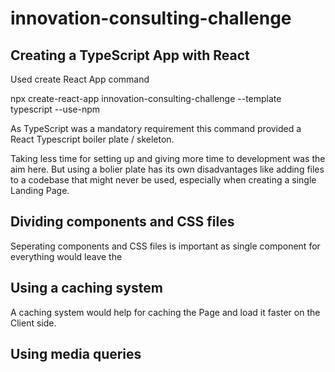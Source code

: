 # innovation-consulting-challenge

## Creating a TypeScript App with React
Used create React App command

npx create-react-app innovation-consulting-challenge --template typescript --use-npm

As TypeScript was a mandatory requirement this command provided a React Typescript boiler plate / skeleton.

Taking less time for setting up and giving more time to development was the aim here. But using a bolier plate has its own disadvantages like adding files to a codebase that might never be used, especially when creating a single Landing Page.


## Dividing components and CSS files
Seperating components and CSS files is important as single component for everything would leave the 

## Using a caching system 
A caching system would help for caching the Page and load it faster on the Client side.

## Using media queries

